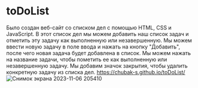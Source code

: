 # toDoList
Было создан веб-сайт со списком дел с помощью HTML, CSS и JavaScript.
В этот список дел мы можем добавить наш список задач и отметить эту задачу как выполненную или незавершенную. Мы можем ввести новую задачу в поле ввода и нажать на кнопку "Добавить", после чего новая задача будет добавлена в список.
Мы можем нажать на название задачи, чтобы пометить ее как выполненную или незавершенную задачу. Мы добавим значок закрытия, чтобы удалить конкретную задачу из списка дел.
 https://chubak-s.github.io/toDoList/
![Снимок экрана 2023-11-06 205410](https://github.com/Chubak-s/toDoList/assets/112934217/82003f9b-253c-4f56-8a68-2ea314d83f61)

